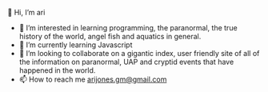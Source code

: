  👋 Hi, I’m ari
- 👀 I’m interested in learning programming, the paranormal, the true history of the world, angel fish and aquatics in general.
- 🌱 I’m currently learning Javascript
- 💞️ I’m looking to collaborate on a gigantic index, user friendly site of all of the information on paranormal, UAP and cryptid events that have happened in the world.
- 📫 How to reach me arijones.gm@gmail.com

<!---
jonesari/jonesari is a ✨ special ✨ repository because its `README.md` (this file) appears on your GitHub profile.
You can click the Preview link to take a look at your changes.
--->

